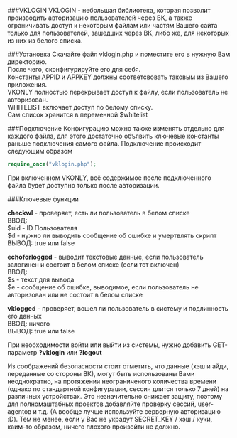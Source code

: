 ###VKLOGIN 
VKLOGIN - небольшая библиотека, которая позволит производить авторизацию пользователей через ВК, а также ограничивать доступ к некоторым файлам или частям Вашего сайта только для пользователей, зашедших через ВК, либо же, для некоторых из них из белого списка.

###Установка
Скачайте файл vklogin.php и поместите его в нужную Вам директорию. <br>
После чего, сконфигурируйте его для себя. <br>
Константы APPID и APPKEY должны соответсвовать таковым из Вашего приложения. <br> 
VKONLY полностью перекрывает доступ к файлу, если пользователь не авторизован. <br>
WHITELIST включает доступ по белому списку. <br>
Сам список хранится в переменной $whitelist

###Подключение
Конфигурацию можно также изменять отдельно для каждого файла, для этого достаточно объявить ключевые константы раньше подключения самого файла.
Подключение происходит следующим образом
 ```php
require_once("vklogin.php");
 ```
При включенном VKONLY, всё содержимое после подключенного файла будет доступно только после авторизации.

###Ключевые функции

**checkwl** - проверяет, есть ли пользователь в белом списке <br>
ВВОД: <br>
	$uid - ID Пользователя <br>
	$d - нужно ли выводить сообщение об ошибке и умертвлять скрипт <br>
ВЫВОД: true или false <br>

**echoforlogged** - выводит текстовые данные, если пользователь залогинен и состоит в белом списке (если тот включен) <br>
ВВОД: <br>
	$s - текст для вывода <br>
	$e - сообщение об ошибке, выводимое, если пользователь не авторизован или не состоит в белом списке <br>

**vklogged** - проверяет, вошел ли пользователь в систему и подлинность его данных <br>
ВВОД: ничего <br>
ВЫВОД: true или false <br>

При необходимости войти или выйти из системы, нужно добавить GET-параметр **?vklogin** или **?logout** 

Из соображений безопасности стоит отметить, что данные (хэш и айди, переданные со стороны ВК), могут быть использованы Вами неоднократно, на протяжении неограниченого количества времени (однако по стандартной конфигурации, сессия длится только 7 дней) на различных устройствах. Это незначительно снижает защиту, поэтому для полномаштабных проектов добавляйте проверку сессий, user-agentов и т.д. (А вообще лучше используйте серверную авторизацию :D). Тем не менее, если у Вас не украдут SECRET_KEY / хэш / куки, каим-то образом,  ничего плохого произойти не должно. 
